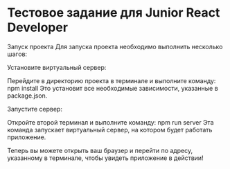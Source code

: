 # Тестовое задание для Junior React Developer

Запуск проекта
Для запуска проекта необходимо выполнить несколько шагов:

Установите виртуальный сервер:

Перейдите в директорию проекта в терминале и выполните команду:
npm install
Это установит все необходимые зависимости, указанные в package.json.

Запустите сервер:

Откройте второй терминал и выполните команду:
npm run server
Эта команда запускает виртуальный сервер, на котором будет работать приложение.

Теперь вы можете открыть ваш браузер и перейти по адресу, указанному в терминале, чтобы увидеть приложение в действии!





